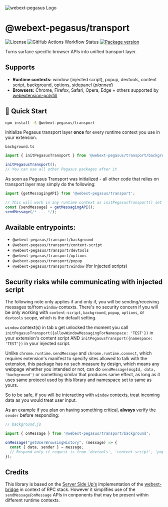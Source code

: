 ![webext-pegasus Logo](https://github.com/StyleT/webext-pegasus/blob/main/assets/logo.png?raw=true)

# @webext-pegasus/transport

![License](https://badgen.net/github/license/StyleT/webext-pegasus)
![GitHub Actions Workflow Status](https://img.shields.io/github/actions/workflow/status/StyleT/webext-pegasus/ci.yml?branch=main)
[![Package version](https://badgen.net/npm/v/@webext-pegasus%2Ftransport)](https://www.npmjs.com/package/@webext-pegasus/transport)

Turns surface specific browser APIs into unified transport layer.

## Supports

* **Runtime contexts:** window (injected script), popup, devtools, content script, background, options, sidepanel (_planned_)
* **Browsers:** Chrome, Firefox, Safari, Opera, Edge + others supported by [webextension-polyfill](https://github.com/mozilla/webextension-polyfill)


## 🚀 Quick Start

```bash
npm install -S @webext-pegasus/transport
```

Initialize Pegasus transport layer **once** for every runtime context you use in your extension.

`background.ts`

```typescript
import { initPegasusTransport } from '@webext-pegasus/transport/background';

initPegasusTransport();
// You can use all other Pegasus packages after it
```

As soon as Pegasus Transport was initialized - all other code that relies on transport layer may simply do the following:

```typescript
import {getMessagingAPI} from '@webext-pegasus/transport';

// This will work in any runtime context as initPegasusTransport() set needed adapter within module lexical scope
const {sendMessage} = getMessagingAPI();
sendMessage(/* ... */);
```

## Available entrypoints:
 - `@webext-pegasus/transport/background`
 - `@webext-pegasus/transport/content-script`
 - `@webext-pegasus/transport/devtools`
 - `@webext-pegasus/transport/options`
 - `@webext-pegasus/transport/popup`
 - `@webext-pegasus/transport/window` (for injected scripts)


## Security risks while communicating with injected script

The following note only applies if and only if, you will be sending/receiving messages to/from `window` contexts. There's no security concern if you will be only working with `content-script`, `background`, `popup`, `options`, or `devtools` scope, which is the default setting.

`window` context(s) in tab `A` get unlocked the moment you call `initPegasusTransport({allowWindowMessagingForNamespace: 'TEST'})` in your extension's content script AND `initPegasusTransport({namespace: 'TEST'})` in your injected script.

Unlike `chrome.runtime.sendMessage` and `chrome.runtime.connect`, which requires extension's manifest to specify sites allowed to talk with the extension, this package has no such measure by design, which means any webpage whether you intended or not, can do `sendMessage(msgId, data, 'background')` or something similar that produces same effect, as long as it uses same protocol used by this library and namespace set to same as yours.

So to be safe, if you will be interacting with `window` contexts, treat incoming data as you would treat user input.

As an example if you plan on having something critical, **always** verify the `sender` before responding:

```javascript
// background.js

import { onMessage } from '@webext-pegasus/transport/background';

onMessage("getUserBrowsingHistory", (message) => {
  const { data, sender } = message;
  // Respond only if request is from 'devtools', 'content-script', 'popup', 'options', or 'background' endpoint
});
```

## Credits

This library is based on the [Server Side Up's](https://github.com/serversideup) implementation of the [webext-bridge](https://github.com/serversideup/webext-bridge) in context of RPC stack. However it simplifies use of the `sendMessage`/`onMessage` APIs in conponents that may be present within different runtime contexts.
